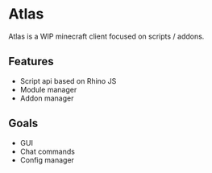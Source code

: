 # Atlas
Atlas is a WIP minecraft client focused on scripts / addons.

## Features
- Script api based on Rhino JS
- Module manager
- Addon manager

## Goals
- GUI
- Chat commands
- Config manager